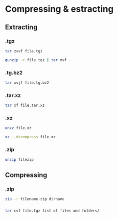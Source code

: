 # Compressing & estracting

## Extracting 
### .tgz
```bash
tar zxvf file.tgz
```

```bash
gunzip -c file.tgz | tar xvf -
```

### .tg.bz2
```bash
tar xvjf file.tg.bz2
```

### .tar.xz
```bash
tar xf file.tar.xz
```

### .xz
```bash
unxz file.xz
```

```bash
xz --decompress file.xz
```

### .zip
```bash
unzip filezip
```

## Compressing

### .zip
```bash
zip -r filename-zip dirname
```


### 

```bash
tar cvf file.tgz list of files and folders/
```
